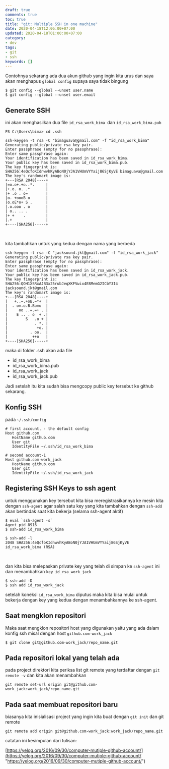 ```yaml
---
draft: true
comments: true
toc: true
title: "git: Multiple SSH in one machine"
date: 2020-04-18T12:06:00+07:00
updated: 2020-04-18T01:00:00+07:00
category:
- dev
tags:
- git
- ssh
keywords: []
---
```


Contohnya sekarang ada dua akun github yang ingin kita urus dan saya akan menghapus `global config` supaya saya tidak bingung

    $ git config --global --unset user.name
    $ git config --global --unset user.email

## Generate SSH

ini akan menghasilkan dua file `id_rsa_work_bima `dan `id_rsa_work_bima.pub`

    PS C:\Users\bima> cd .ssh
    
    ssh-keygen -t rsa -C "bimaguava@gmail.com" -f "id_rsa_work_bima"
    Generating public/private rsa key pair.
    Enter passphrase (empty for no passphrase):
    Enter same passphrase again:
    Your identification has been saved in id_rsa_work_bima.
    Your public key has been saved in id_rsa_work_bima.pub.
    The key fingerprint is:
    SHA256:4eQcfoKIdnwvhKyABoN0jYJA1VHUmVYYaij86SjKyVE bimaguava@gmail.com
    The key's randomart image is:
    +---[RSA 2048]----+
    |=o.o+.+o..*.     |
    |+.o. o. .*       |
    |+ .o . o=        |
    |o. +oooB o       |
    |o.oE*o+ S .      |
    |.o.ooo . o       |
    | o.. .. .        |
    |+ +    .         |
    |.+               |
    +----[SHA256]-----+

‌

kita tambahkan untuk yang kedua dengan nama yang berbeda

    ssh-keygen -t rsa -C "jacksound.jkt@gmail.com" -f "id_rsa_work_jack"
    Generating public/private rsa key pair.
    Enter passphrase (empty for no passphrase):
    Enter same passphrase again:
    Your identification has been saved in id_rsa_work_jack.
    Your public key has been saved in id_rsa_work_jack.pub.
    The key fingerprint is:
    SHA256:QOH1XSRxAJB3x25rubJeqXKFVwix4E8MemG2ICbY3I4 jacksound.jkt@gmail.com
    The key's randomart image is:
    +---[RSA 2048]----+
    |   +..=.+oB.=*+  |
    |  . o=.o.B.Bo=o  |
    |     oo ..=.=+ . |
    |    E .. . o  + .|
    |        S   .o + |
    |            . *. |
    |             +o. |
    |          . oo.  |
    |           ++o   |
    +----[SHA256]-----+

maka di folder .ssh akan ada file

* id_rsa_work_bima
* id_rsa_work_bima.pub
* id_rsa_work_jack
* id_rsa_work_jack.pub

Jadi setelah itu kita sudah bisa mengcopy public key tersebut ke github sekarang.

## Konfig SSH

pada `~/.ssh/config`

    # first account, - the default config
    Host github.com
       HostName github.com
       User git
       IdentityFile ~/.ssh/id_rsa_work_bima
       
    # second account-1
    Host github.com-work_jack   
       HostName github.com
       User git
       IdentityFile ~/.ssh/id_rsa_work_jack

## Registering SSH Keys to ssh agent

untuk menggunakan key tersebut kita bisa meregistrasikannya ke mesin kita dengan `ssh-agent` agar salah satu key yang kita tambahkan dengan `ssh-add` akan bertindak saat kita bekerja (selama ssh-agent aktif)

    $ eval `ssh-agent -s`
    Agent pid 8916
    $ ssh-add id_rsa_work_bima
    
    $ ssh-add -l
    2048 SHA256:4eQcfoKIdnwvhKyABoN0jYJA1VHUmVYYaij86SjKyVE id_rsa_work_bima (RSA)

‌

dan kita bisa melepaskan private key yang telah di simpan ke `ssh-agent` ini dan menambahkan `key id_rsa_work_jack`

    $ ssh-add -D
    $ ssh add id_rsa_work_jack

setelah koneksi `id_rsa_work_bima` diputus maka kita bisa mulai untuk bekerja dengan key yang kedua dengan menambahkannya ke ssh-agent.

## Saat mengklon repositori

Maka saat mengklon repositori host yang digunakan yaitu yang ada dalam konfig ssh misal dengan host `github.com-work_jack`

    $ git clone git@github.com-work_jack/repo_name.git

## Pada repositori lokal yang telah ada

pada project direktori kita periksa list git remote yang terdaftar dengan `git remote -v` dan kita akan menambahkan

    git remote set-url origin git@github.com-work_jack:work_jack/repo_name.git

## Pada saat membuat repositori baru

biasanya kita inisialisasi project yang ingin kita buat dengan `git init` dan git remote

    git remote add origin git@github.com-work_jack:work_jack/repo_name.git 

catatan ini kesimpulan dari tulisan:

[https://yelog.org/2016/09/30/computer-mutiple-github-account/](https://yelog.org/2016/09/30/computer-mutiple-github-account/ "https://yelog.org/2016/09/30/computer-mutiple-github-account/")
